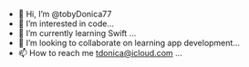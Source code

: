 - 👋 Hi, I’m @tobyDonica77
- 👀 I’m interested in code...
- 🌱 I’m currently learning Swift ...
- 💞️ I’m looking to collaborate on learning app development...
- 📫 How to reach me tdonica@icloud.com ...

<!---
tobyDonica77/tobyDonica77 is a ✨ special ✨ repository because its `README.md` (this file) appears on your GitHub profile.
You can click the Preview link to take a look at your changes.
--->
